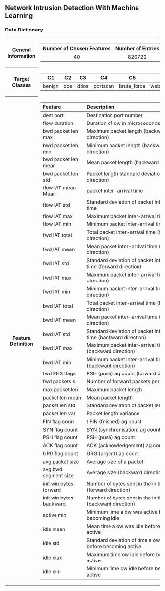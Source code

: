 ## Network Intrusion Detection With Machine Learning

### Data Dictionary

<table>
<tr>
<th>General Information</th>
<td>

| Number of Chosen Features | Number of Entries |
| :-----------------------: | :---------------: |
|            40             |      820722       |

</td>
</tr>

<tr>
<th>Target Classes</th>
<td>

|   C1   | C2  |  C3  |    C4    |     C5      |     C6     | C7  |
| :----: | :-: | :--: | :------: | :---------: | :--------: | :-: |
| benign | dos | ddos | portscan | brute_force | web_attack | bot |

</td>
</tr>

<tr>
<th>Feature Definition</th>
<td>

| Feature                 | Description                                                          |
| :---------------------- | :------------------------------------------------------------------- |
| dest port               | Destination port number                                              |
| flow duration           | Duration of ow in microseconds                                       |
| bwd packet len max      | Maximum packet length (backward direction)                           |
| bwd packet len min      | Minimum packet length (backward direction)                           |
| bwd packet len mean     | Mean packet length (backward direction)                              |
| bwd packet len std      | Packet length standard deviation (backward direction)                |
| flow IAT mean Mean      | packet inter-arrival time                                            |
| flow IAT std            | Standard deviation of packet inter-arrival time                      |
| flow IAT max            | Maximum packet inter-arrival time                                    |
| flow IAT min            | Minimum packet inter-arrival time                                    |
| fwd IAT total           | Total packet inter-arrival time (forward direction)                  |
| fwd IAT mean            | Mean packet inter-arrival time (forward direction)                   |
| fwd IAT std             | Standard deviation of packet inter-arrival time (forward direction)  |
| fwd IAT max             | Maximum packet inter-arrival time (forward direction)                |
| fwd IAT min             | Minimum packet inter-arrival time (forward direction)                |
| bwd IAT total           | Total packet inter-arrival time (backward direction)                 |
| bwd IAT mean            | Mean packet inter-arrival time (backward direction)                  |
| bwd IAT std             | Standard deviation of packet inter-arrival time (backward direction) |
| bwd IAT max             | Maximum packet inter-arrival time (backward direction)               |
| bwd IAT min             | Minimum packet inter-arrival time (backward direction)               |
| fwd PHS flags           | PSH (push) ag count (forward direction)                              |
| fwd packets s           | Number of forward packets per second                                 |
| max packet len          | Maximum packet length                                                |
| packet len mean         | Mean packet length                                                   |
| packet len std          | Standard deviation of packet length                                  |
| packet len var          | Packet length variance                                               |
| FIN flag coun           | t FIN (fnished) ag count                                             |
| SYN flag count          | SYN (synchronisation) ag count                                       |
| PSH flag count          | PSH (push) ag count                                                  |
| ACK flag count          | ACK (acknowledgement) ag count                                       |
| URG flag count          | URG (urgent) ag count                                                |
| avg packet size         | Average size of a packet                                             |
| avg bwd segment size    | Average size (backward direction)                                    |
| init win bytes forward  | Number of bytes sent in the initial window (forward direction)       |
| init win bytes backward | Number of bytes sent in the initial window (backward direction)      |
| active min              | Minimum time a ow was active before becoming idle                    |
| idle mean               | Mean time a ow was idle before becoming active                       |
| idle std                | Standard deviation of time a ow was idle before becoming active      |
| idle max                | Maximum time ow idle before becoming active                          |
| idle min                | Minimum time ow idle before becoming active                          |

</tr>
</td>
</table>
